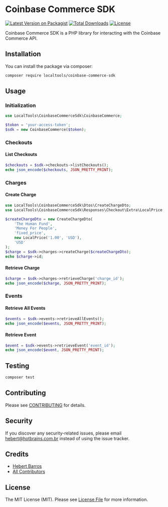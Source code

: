 # Coinbase Commerce SDK

[![Latest Version on Packagist](https://img.shields.io/packagist/v/localtools/coinbase-commerce-sdk.svg?style=flat-square)](https://packagist.org/packages/localtools/coinbase-commerce-sdk)
[![Total Downloads](https://img.shields.io/packagist/dt/localtools/coinbase-commerce-sdk.svg?style=flat-square)](https://packagist.org/packages/localtools/coinbase-commerce-sdk)
[![License](https://img.shields.io/packagist/l/localtools/coinbase-commerce-sdk.svg?style=flat-square)](https://packagist.org/packages/localtools/coinbase-commerce-sdk)

Coinbase Commerce SDK is a PHP library for interacting with the Coinbase Commerce API.

## Installation

You can install the package via composer:

```bash
composer require localtools/coinbase-commerce-sdk
```

## Usage

### Initialization

```php
use LocalTools\CoinbaseCommerceSdk\CoinbaseCommerce;

$token = 'your-access-token';
$sdk = new CoinbaseCommerce($token);
```

### Checkouts

#### List Checkouts

```php
$checkouts = $sdk->checkouts->listCheckouts();
echo json_encode($checkouts, JSON_PRETTY_PRINT);
```

### Charges

#### Create Charge

```php
use LocalTools\CoinbaseCommerceSdk\Dtos\CreateChargeDto;
use LocalTools\CoinbaseCommerceSdk\Responses\Checkout\Extra\LocalPrice;

$createChargeDto = new CreateChargeDto(
    'The Human Fund',
    'Money For People',
    'fixed_price',
    new LocalPrice('1.00', 'USD'),
    'USD'
);
$charge = $sdk->charges->createCharge($createChargeDto);
echo $charge->id;
```

#### Retrieve Charge

```php
$charge = $sdk->charges->retrieveCharge('charge_id');
echo json_encode($charge, JSON_PRETTY_PRINT);
```

### Events

#### Retrieve All Events

```php
$events = $sdk->events->retrieveAllEvents();
echo json_encode($events, JSON_PRETTY_PRINT);
```

#### Retrieve Event

```php
$event = $sdk->events->retrieveEvent('event_id');
echo json_encode($event, JSON_PRETTY_PRINT);
```

## Testing

```bash
composer test
```

## Contributing

Please see [CONTRIBUTING](CONTRIBUTING.md) for details.

## Security

If you discover any security-related issues, please email [hebert@hotbrains.com.br](mailto:hebert@hotbrains.com.br) instead of using the issue tracker.

## Credits

- [Hebert Barros](https://github.com/hebertcisco)
- [All Contributors](https://github.com/localtools/coinbase-commerce-sdk/graphs/contributors)

## License

The MIT License (MIT). Please see [License File](LICENSE) for more information.